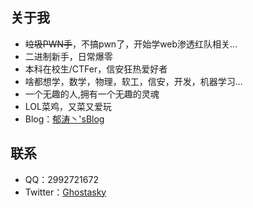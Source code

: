 ## 关于我
-  ~~垃圾PWN手~~，不搞pwn了，开始学web渗透红队相关...
-  二进制新手，日常爆零
-  本科在校生/CTFer，信安狂热爱好者
-  啥都想学，数学，物理，软工，信安，开发，机器学习...
-  一个无趣的人,拥有一个无趣的灵魂
-  LOL菜鸡，又菜又爱玩
-  Blog：[郁涛丶'sBlog](https://ghostasky.github.io/)
## 联系
-   QQ：2992721672
-   Twitter：[Ghostasky](https://twitter.com/ghostasky)
